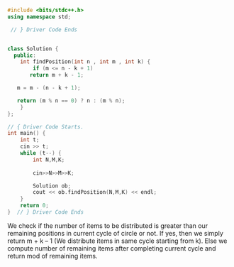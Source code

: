 ```cpp
#include <bits/stdc++.h>
using namespace std;

 // } Driver Code Ends


class Solution {
  public:
    int findPosition(int n , int m , int k) {
        if (m <= n - k + 1)
       return m + k - 1;

   m = m - (n - k + 1);

   return (m % n == 0) ? n : (m % n);
    }
};

// { Driver Code Starts.
int main() {
    int t;
    cin >> t;
    while (t--) {
        int N,M,K;
        
        cin>>N>>M>>K;

        Solution ob;
        cout << ob.findPosition(N,M,K) << endl;
    }
    return 0;
}  // } Driver Code Ends
```
We check if the number of items to be distributed is greater than our remaining positions in current cycle of circle or not. If yes, then we simply return m + k – 1 (We distribute items in same cycle starting from k). Else we compute number of remaining items after completing current cycle and return mod of remaining items.
